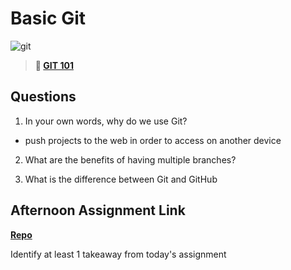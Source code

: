 # Basic Git

![git](https://git-scm.com/images/branching-illustration@2x.png)

> **📖 [GIT 101](https://codeworksacademy.com/fs-student-guide/resources/wk1/01-GIT)**

## Questions

1. In your own words, why do we use Git?

- push projects to the web in order to access on another device

2. What are the benefits of having multiple branches?

3. What is the difference between Git and GitHub

## Afternoon Assignment Link

**[Repo](https://github.com/ZachCoop/<ASSIGNMENT_REPO>)**

Identify at least 1 takeaway from today's assignment
